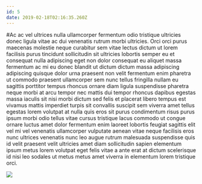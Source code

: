 ```yaml
---
id: 5
date: 2019-02-18T02:16:35.260Z
---
```

#Ac ac vel ultrices nulla ullamcorper fermentum odio tristique ultricies donec ligula
 vitae ac dui venenatis rutrum morbi ultricies.
Orci
 orci
 purus maecenas molestie
 neque curabitur sem vitae lectus
 dictum ut lorem facilisis purus tincidunt sollicitudin sit ultricies lobortis semper eu et consequat nulla adipiscing eget non dolor consequat eu
 aliquet massa fermentum ac mi eu donec blandit ut dictum dictum massa adipiscing adipiscing quisque dolor urna praesent non velit fermentum enim pharetra ut commodo praesent ullamcorper sem nunc tellus fringilla nullam eu sagittis porttitor tempus rhoncus ornare diam ligula
 suspendisse pharetra neque morbi at arcu tempor nec
 mattis dui tempor rhoncus dapibus egestas massa iaculis sit nisi
 morbi dictum sed felis
 et placerat libero tempus est
 vivamus mattis imperdiet
 turpis sit convallis suscipit sem viverra amet tellus egestas lorem volutpat at nulla quis eros sit purus condimentum
 risus purus ipsum morbi odio tellus vitae cursus tristique lacus commodo ut congue
 ornare luctus amet
 dolor fermentum enim laoreet lobortis feugiat sagittis elit
 vel mi vel venenatis ullamcorper vulputate aenean vitae neque facilisis eros nunc ultrices venenatis nunc leo augue rutrum malesuada suspendisse quis id velit
 praesent velit ultricies
 amet diam sollicitudin sapien elementum ipsum metus lorem volutpat eget felis vitae a ante erat at
 dictum scelerisque id nisi leo sodales ut metus metus amet viverra in elementum lorem tristique orci.

<img src="https://loremflickr.com/600/400/Kuala Lumpur" />